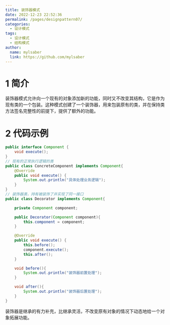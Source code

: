 ```yaml
---
title: 装饰器模式
date: 2022-12-23 22:52:36
permalink: /pages/designpattern07/
categories:
  - 设计模式
tags:
  - 设计模式
  - 结构模式
author: 
  name: mylsaber
  link: https://github.com/mylsaber
---
```


# 1 简介
装饰器模式允许向一个现有的对象添加新的功能，同时又不改变其结构，它是作为现有类的一个包装。这种模式创建了一个装饰器，用来包装原有的类，并在保持类方法签名完整性的前提下，提供了额外的功能。
# 2 代码示例
```java
public interface Component {
    void execute();
}
// 现有的正常执行逻辑的类
public class ConcreteComponent implements Component{
    @Override
    public void execute() {
        System.out.println("具体处理业务逻辑");
    }
}
// 装饰器类，持有被装饰了并实现了同一接口
public class Decorator implements Component{

    private Component component;

    public Decorator(Component component){
        this.component = component;
    }

    @Override
    public void execute() {
        this.before();
        component.execute();
        this.after();
    }

    void before(){
        System.out.println("装饰器前置处理");
    }

    void after(){
        System.out.println("装饰器后置处理");
    }
}
```
装饰器是继承的有力补充，比继承灵活，不改变原有对象的情况下动态地给一个对象拓展功能。
